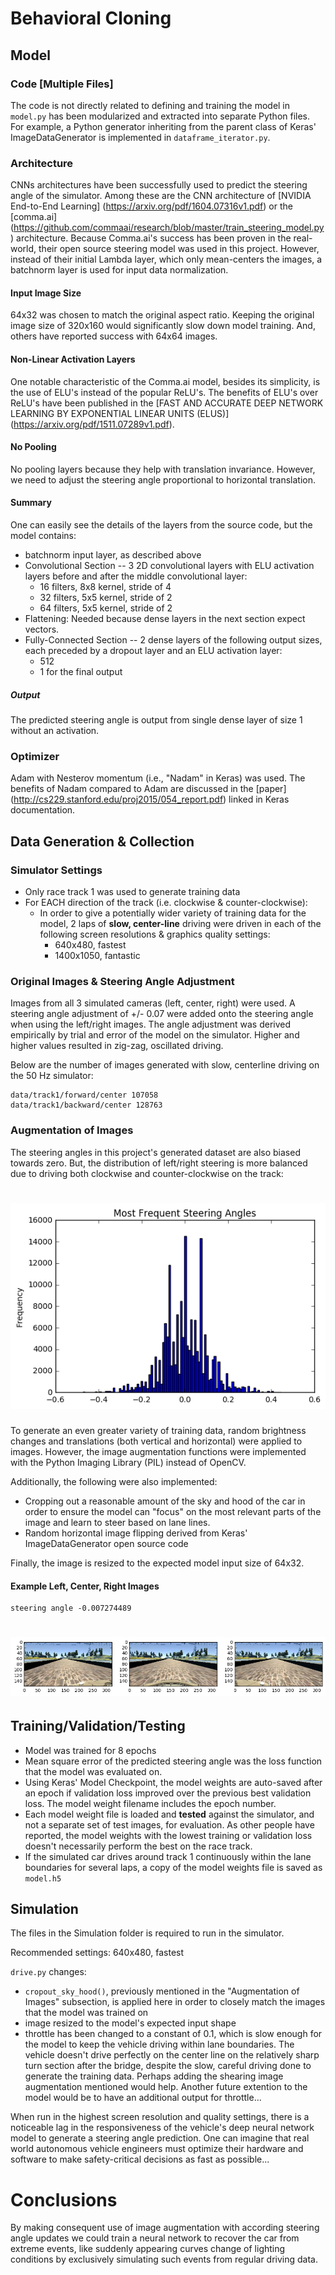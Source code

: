 
# Behavioral Cloning

## Model

### Code [Multiple Files]
The code is not directly related to defining and training the model in `model.py` has been modularized and extracted into separate Python files. For example, a Python generator inheriting from the parent class of Keras' ImageDataGenerator is implemented in `dataframe_iterator.py`.

### Architecture
CNNs architectures have been successfully used to predict the steering angle of the simulator. 
Among these are the CNN architecture of [NVIDIA End-to-End Learning] (https://arxiv.org/pdf/1604.07316v1.pdf) or the [comma.ai] (https://github.com/commaai/research/blob/master/train_steering_model.py) architecture.
Because Comma.ai's success has been proven in the real-world, their open source steering model was used in this project. However, instead of their initial Lambda layer, which only mean-centers the images, a batchnorm layer is used for input data normalization.

#### Input Image Size
64x32 was chosen to match the original aspect ratio. Keeping the original image size of 320x160 would significantly slow down model training. And, others have reported success with 64x64 images.

#### Non-Linear Activation Layers
One notable characteristic of the Comma.ai model, besides its simplicity, is the use of ELU's instead of the popular ReLU's. The benefits of ELU's over ReLU's have been published in the [FAST AND ACCURATE DEEP NETWORK LEARNING BY EXPONENTIAL LINEAR UNITS (ELUS)] (https://arxiv.org/pdf/1511.07289v1.pdf).

#### No Pooling
No pooling layers because they help with translation invariance. However, we need to adjust the steering angle proportional to horizontal translation.

#### Summary
One can easily see the details of the layers from the source code, but the model contains:
* batchnorm input layer, as described above
* Convolutional Section -- 3 2D convolutional layers with ELU activation layers before and after the middle convolutional layer:
    * 16 filters, 8x8 kernel, stride of 4
    * 32 filters, 5x5 kernel, stride of 2
    * 64 filters, 5x5 kernel, stride of 2
* Flattening: Needed because dense layers in the next section expect vectors.
* Fully-Connected Section -- 2 dense layers of the following output sizes, each preceded by a dropout layer and an ELU activation layer:
    * 512 
    * 1 for the final output

##### Output
The predicted steering angle is output from single dense layer of size 1 without an activation.

### Optimizer
Adam with Nesterov momentum (i.e., "Nadam" in Keras) was used. The benefits of Nadam compared to Adam are discussed in the [paper] (http://cs229.stanford.edu/proj2015/054_report.pdf) linked in Keras documentation.

## Data Generation & Collection

### Simulator Settings
* Only race track 1 was used to generate training data
* For EACH direction of the track (i.e. clockwise & counter-clockwise):
    * In order to give a potentially wider variety of training data for the model, 2 laps of **slow, center-line** driving were driven in each of the following screen resolutions & graphics quality settings:
        * 640x480, fastest
        * 1400x1050, fantastic

### Original Images & Steering Angle Adjustment
Images from all 3 simulated cameras (left, center, right) were used. A steering angle adjustment of +/- 0.07 were added onto the steering angle when using the left/right images. The angle adjustment was derived empirically by trial and error of the model on the simulator. Higher and higher values resulted in zig-zag, oscillated driving.

Below are the number of images generated with slow, centerline driving on the 50 Hz simulator:

    data/track1/forward/center 107058
    data/track1/backward/center 128763


### Augmentation of Images
The steering angles in this project's generated dataset are also biased towards zero. But, the distribution of left/right steering is more balanced due to driving both clockwise and counter-clockwise on the track:


![png](1.png)
=======

To generate an even greater variety of training data, random brightness changes and translations (both vertical and horizontal) were applied to images. However, the image augmentation functions were implemented with the Python Imaging Library (PIL) instead of OpenCV.

Additionally, the following were also implemented:
* Cropping out a reasonable amount of the sky and hood of the car in order to ensure the model can "focus" on the most relevant parts of the image and learn to steer based on lane lines.
* Random horizontal image flipping derived from Keras' ImageDataGenerator open source code

Finally, the image is resized to the expected model input size of 64x32.

#### Example Left, Center, Right Images

    steering angle -0.007274489

![png](2.png)
=======

## Training/Validation/Testing

* Model was trained for 8 epochs
* Mean square error of the predicted steering angle was the loss function that the model was evaluated on.
* Using Keras' Model Checkpoint, the model weights are auto-saved after an epoch if validation loss improved over the previous best validation loss. The model weight filename includes the epoch number.
* Each model weight file is loaded and **tested** against the simulator, and not a separate set of test images, for evaluation. As other people have reported, the model weights with the lowest training or validation loss doesn't necessarily perform the best on the race track.
* If the simulated car drives around track 1 continuously within the lane boundaries for several laps, a copy of the model weights file is saved as `model.h5`

## Simulation
The files in the Simulation folder is required to run in the simulator.

Recommended settings: 640x480, fastest

`drive.py` changes:
* `cropout_sky_hood()`, previously mentioned in the "Augmentation of Images" subsection, is applied here in order to closely match the images that the model was trained on
* image resized to the model's expected input shape
* throttle has been changed to a constant of 0.1, which is slow enough for the model to keep the vehicle driving within lane boundaries. The vehicle doesn't drive perfectly on the center line on the relatively sharp turn section after the bridge, despite the slow, careful driving done to generate the training data. Perhaps adding the shearing image augmentation mentioned would help. Another future extention to the model would be to have an additional output for throttle...

When run in the highest screen resolution and quality settings, there is a noticeable lag in the responsiveness of the vehicle's deep neural network model to generate a steering angle prediction. One can imagine that real world autonomous vehicle engineers must optimize their hardware and software to make safety-critical decisions as fast as possible...

# Conclusions
By making consequent use of image augmentation with according steering angle updates we could train a neural network to recover the car from extreme events, like suddenly appearing curves change of lighting conditions by exclusively simulating such events from regular driving data. 
